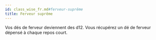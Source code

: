 ```yaml
---
id: class_wise_fr.md#ferveur-suprême
title: Ferveur suprême
---
```


Vos dés de ferveur deviennent des d12. Vous récupérez un dé de ferveur dépensé à chaque repos court.

